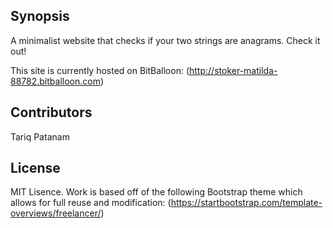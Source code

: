 ## Synopsis

A minimalist website that checks if your two strings are anagrams. Check it out!

This site is currently hosted on BitBalloon: (http://stoker-matilda-88782.bitballoon.com)

## Contributors

Tariq Patanam

## License

MIT Lisence. Work is based off of the following Bootstrap theme which allows for full reuse and modification:
(https://startbootstrap.com/template-overviews/freelancer/)
